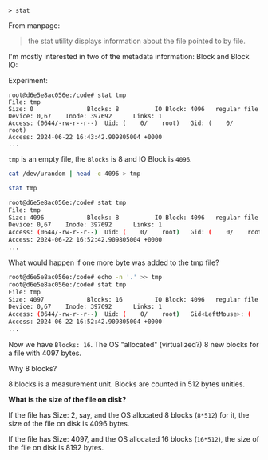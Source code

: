 `> stat`

From manpage: 
>the stat utility displays information about the file pointed to by file.

I'm mostly interested in two of the metadata information: Block and Block IO:

Experiment:
```shell
root@d6e5e8ac056e:/code# stat tmp
File: tmp
Size: 0               Blocks: 8          IO Block: 4096   regular file
Device: 0,67    Inode: 397692      Links: 1
Access: (0644/-rw-r--r--)  Uid: (    0/    root)   Gid: (    0/    root)
Access: 2024-06-22 16:43:42.909805004 +0000
...
```

`tmp` is an empty file, the `Blocks` is 8 and IO Block is `4096`. 

```bash
cat /dev/urandom | head -c 4096 > tmp

stat tmp

root@d6e5e8ac056e:/code# stat tmp
File: tmp
Size: 4096            Blocks: 8          IO Block: 4096   regular file
Device: 0,67    Inode: 397692      Links: 1
Access: (0644/-rw-r--r--)  Uid: (    0/    root)   Gid: (    0/    root)
Access: 2024-06-22 16:52:42.909805004 +0000
...
```

What would happen if one more byte was added to the tmp file?

```bash
root@d6e5e8ac056e:/code# echo -n '.' >> tmp
root@d6e5e8ac056e:/code# stat tmp
File: tmp
Size: 4097            Blocks: 16         IO Block: 4096   regular file
Device: 0,67    Inode: 397692      Links: 1
Access: (0644/-rw-r--r--)  Uid: (    0/    root)   Gid<LeftMouse>: (    0/    root)
Access: 2024-06-22 16:52:42.909805004 +0000
...
```

Now we have `Blocks: 16`. The OS "allocated" (virtualized?) 8 new blocks for a file with 4097 bytes.

Why 8 blocks?

8 blocks is a measurement unit. Blocks are counted in 512 bytes unities.


**What is the size of the file on disk?**

If the file has Size: 2, say, and the OS allocated 8 blocks (`8*512`) for it, the size of the file on disk is 4096 bytes.

If the file has Size: 4097, and the OS allocated 16 blocks (`16*512`), the size of the file on disk is 8192 bytes.


